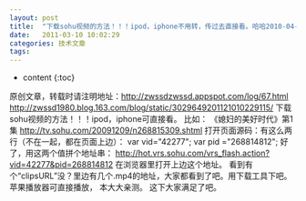```yaml
---
layout: post
title:  "下载sohu视频的方法！！！ipod，iphone不用转，传过去直接看。哈哈2010-04-04"
date:   2011-03-10 10:02:29
categories: 技术文章
tags:
---
```


* content
{:toc}

原创文章，转载时请注明地址：http://zwssdzwssd.appspot.com/log/67.html   http://zwssd1980.blog.163.com/blog/static/3029649201121010229115/
 下载sohu视频的方法！！！ipod，iphone可直接看。 比如： 《媳妇的美好时代》第1集  http://tv.sohu.com/20091209/n268815309.shtml 打开页面源码：有这么两行（不在一起，都在页面上边）： var vid="42277"; var pid ="268814812";
 好了，用这两个值拼个地址串： http://hot.vrs.sohu.com/vrs_flash.action?vid=42277&pid=268814812 在浏览器里打开上边这个地址。 看到有个“clipsURL”没？里边有几个.mp4的地址，大家都看到了吧。用下载工具下吧。苹果播放器可直接播放， 本大大亲测。 这下大家满足了吧。
        
